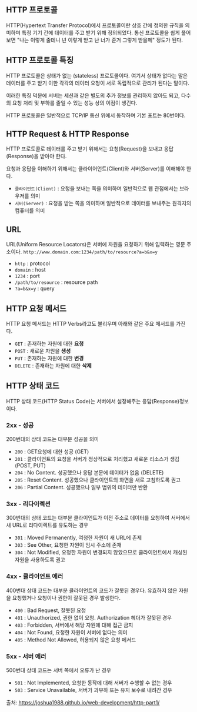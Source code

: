 ## HTTP 프로토콜
HTTP(Hypertext Transfer Protocol)에서 프로토콜이란 상호 간에 정의한 규칙을 의미하며
특정 기기 간에 데이터를 주고 받기 위해 정의되었다. 통신 프로토콜을 쉽게 풀어보면
"나는 이렇게 줄테니 넌 이렇게 받고 난 너가 준거 그렇게 받을께" 정도가 된다.

## HTTP 프로토콜 특징
HTTP 프로토콜은 상태가 없는 (stateless) 프로토콜이다.
여기서 상태가 없다는 말은 데이터를 주고 받기 이한 각각의 데이터 요청이 서로 독립적으로 관리가 된다는 말이다.
  
이러한 특징 덕분에 서버는 세션과 같은 별도의 추가 정보를 관리하지 않아도 되고,
다수의 요청 처리 및 부하를 줄일 수 있는 성능 상의 이점이 생긴다.  

HTTP 프로토콜은 일반적으로 TCP/IP 통신 위에서 동작하며 기본 포트는 80번이다.

## HTTP Request & HTTP Response
HTTP 프로토콜로 데이터를 주고 받기 위해서는 요청(Request)을 보내고 응답(Response)을 받아야 한다.  

요청과 응답을 이해하기 위해서는 클라이어언트(Client)와 서버(Server)를 이해해야 한다.  

* `클라이언트(Client)` : 요청을 보내는 쪽을 의미하며 일반적으로 웹 관점에서는 브라우저를 의미  
* `서버(Server)` : 요청을 받는 쪽을 의미하며 일반적으로 데이터를 보내주는 원격지의 컴퓨터를 의미

## URL
URL(Uniform Resource Locators)은 서버에 자원을 요청하기 위해 입력하는 영문 주소이다.
`http://www.domain.com:1234/path/to/resource?a=b&x=y`  
* `http` : protocol  
* `domain` : host  
* `1234` : port  
* `/path/to/resource` : resource path  
* `?a=b&x=y` : query

## HTTP 요청 메서드
HTTP 요청 메서드는 HTTP Verbs라고도 불리우며 아래와 같은 주요 메서드를 가진다.

* `GET` : 존재하는 자원에 대한 **요청**
* `POST` : 새로운 자원을 **생성**
* `PUT` : 존재하는 자원에 대한 **변경**
* `DELETE` : 존재하는 자원에 대한 **삭제**

## HTTP 상태 코드
HTTP 상태 코드(HTTP Status Code)는 서버에서 설정해주는 응답(Response)정보이다.

### 2xx - 성공
200번대의 상태 코드는 대부분 성공을 의미
* `200` : GET요청에 대한 성공 (GET)
* `201` : 클라이언트의 요청을 서버가 정상적으로 처리했고 새로운 리소스가 생김 (POST, PUT)
* `204` : No Content. 성공했으나 응답 본문에 데이터가 없음 (DELETE)
* `205` : Reset Content. 성공했으나 클라이언트의 화면을 새로 고침하도록 권고
* `206` : Partial Content. 성공했으나 일부 범위의 데이터만 반환

### 3xx - 리다이렉션
300번대의 상태 코드는 대부분 클라이언트가 이전 주소로 데이터를 요청하여 서버에서 새 URL로 리다이렉트를 유도하는 경우
* `301` : Moved Permanently, 여청한 자원이 새 URL에 존제
* `303` : See Other, 요청한 자원이 임시 주소에 존재
* `304` : Not Modified, 요청한 자원이 변경되지 않았으므로 클라이언트에서 캐싱된 자원을 사용하도록 권고

### 4xx - 클라이언트 에러
400번대 상태 코드는 대부분 클라이언트의 코드가 잘못된 경우다.
유효하지 않은 자원을 요청했거나 요청이나 권한이 잘못된 경우 발생한다.
* `400` : Bad Request, 잘못된 요청
* `401` : Unauthorized, 권한 없이 요청. Authorization 헤더가 잘못된 경우
* `403` : Forbidden, 서버에서 해당 자원에 대해 접근 금지
* `404` : Not Found, 요청한 자원이 서버에 없다는 의미
* `405` : Method Not Allowed, 허용되지 않은 요청 메서드

### 5xx - 서버 에러
500번대 상태 코드는 서버 쪽에서 오류가 난 경우
* `501` : Not Implemented, 요청한 동작에 대해 서버가 수행할 수 없는 경우
* `503` : Service Unavailable, 서버가 과부하 또는 유지 보수로 내려간 경우

출처: https://joshua1988.github.io/web-development/http-part1/
